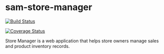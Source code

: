 # sam-store-manager

[![Build Status](https://travis-ci.org/walsamlee/sam-store-manager.svg?branch=travis)](https://travis-ci.org/walsamlee/sam-store-manager)

[![Coverage Status](https://coveralls.io/repos/github/walsamlee/sam-store-manager/badge.svg?branch=master)](https://coveralls.io/github/walsamlee/sam-store-manager?branch=master)

Store Manager is a web application that helps store owners manage sales and product inventory records.


